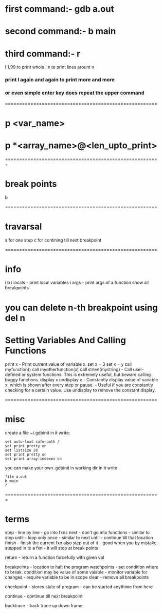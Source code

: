 # first command:- gdb a.out
# second command:- b main
# third command:- r

l 1,99 to print whole
l n to print lines arount n

### print l again and again to print more and more
### or even simple enter key does repeat the upper command

======================================================
# p <var_name>
# p *<array_name>@<len_upto_print>


=======================================================
# break points
b <line number>

======================================================
# travarsal
s for one step
c for contining till next breakpoint

======================================================
# info
i b
i locals - print local variables
i args   - print args of a function
show all breakpoints

you can delete n-th breakpoint using
del n
=====================================================
# Setting Variables And Calling Functions
print x     - Print current value of variable x.
set x = 3
set x = y
call myfunction()
call myotherfunction(x)
call strlen(mystring)
    - Call user-defined or system functions. This is extremely useful, but beware calling buggy functions.
display x
undisplay x
    - Constantly display value of variable x, which is shown after every step or pause.
    - Useful if you are constantly checking for a certain value. Use undisplay to remove the constant display.

======================================================
# misc
create a file ~/.gdbinit
in it write:
```
set auto-load safe-path /
set print pretty on
set listsize 20
set print pretty on
set print array-indexes on

```
you can make your own .gdbinit in working dir
in it write
```
file a.out
b main
r
```


=======================================================
# terms
step        - line by line
            - go into fxns
next        - don't go into functions
            - similar to step
until       - loop only once
            - similar to next
until <loc> - continue till that location
finish      - finish the current fxn also step out of it
            - good when you by mistake stepped in to a fxn
            - it will stop at break points

return <v>  - return a function forcefully with given val


breakpoints - location to halt the program
watchpoints - set condition where to break. condition may be value of some vaiable
            - monitor variable for changes
            - require variable to be in scope
clear       - remove all breakpoints

checkpoint  - stores state of program
            - can be started anythime from here


continue    - continue till next breakpoint

backtrace   - back trace
    up
    down
    frame <number>
